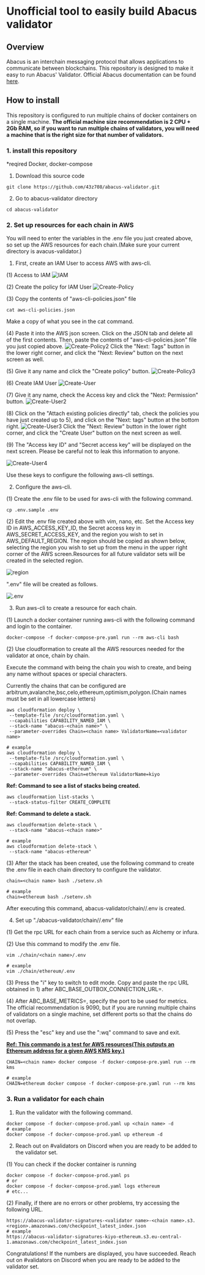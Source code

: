# Unofficial tool to easily build Abacus validator

## Overview

Abacus is an interchain messaging protocol that allows applications to communicate between blockchains.
This repository is designed to make it easy to run Abacus' Validator.
Official Abacus documentation can be found [here](https://docs.useabacus.network/abacus-docs/validators/getting-started).

## How to install

This repository is configured to run multiple chains of docker containers on a single machine.
**The official machine size recommendation is 2 CPU + 2Gb RAM, so if you want to run multiple chains of validators, you will need a machine that is the right size for that number of validators.**

### 1. install this repository

\*reqired Docker, docker-compose

1. Download this source code

```
git clone https://github.com/43z708/abacus-validator.git
```

2. Go to abacus-validator directory

```
cd abacus-validator
```

### 2. Set up resources for each chain in AWS

You will need to enter the variables in the .env file you just created above, so set up the AWS resources for each chain.(Make sure your current directory is avacus-validator.)

1. First, create an IAM User to access AWS with aws-cli.

(1) Access to IAM
![IAM](https://user-images.githubusercontent.com/52235419/188061153-5ba1bd8e-f3e7-4ec2-9f1c-6461f28a73ce.png)

(2) Create the policy for IAM User
![Create-Policy](https://user-images.githubusercontent.com/52235419/188061473-20c96f1f-92f4-4120-a291-a7bcf40eea21.png)

(3) Copy the contents of "aws-cli-policies.json" file

```
cat aws-cli-policies.json
```

Make a copy of what you see in the cat command.

(4) Paste it into the AWS json screen.
Click on the JSON tab and delete all of the first contents. Then, paste the contents of "aws-cli-policies.json" file you just copied above.
![Create-Policy2](https://user-images.githubusercontent.com/52235419/188062282-8a24df98-9fb9-4723-9383-9d91fb36c4cf.png)
Click the "Next: Tags" button in the lower right corner, and click the "Next: Review" button on the next screen as well.

(5) Give it any name and click the "Create policy" button.
![Create-Policy3](https://user-images.githubusercontent.com/52235419/188062939-57b3be8d-ce95-411a-b423-62643808e460.png)

(6) Create IAM User
![Create-User](https://user-images.githubusercontent.com/52235419/188063321-9a286dad-e9c6-41ac-96e3-c09c1d23f154.png)

(7) Give it any name, check the Access key and click the "Next: Permission" button.
![Create-User2](https://user-images.githubusercontent.com/52235419/188063556-2be285d9-863b-4878-850d-2d0163327c6d.png)

(8) Click on the "Attach existing policies directly" tab, check the policies you have just created up to 5), and click on the "Next: tags" button at the bottom right.
![Create-User3](https://user-images.githubusercontent.com/52235419/188063913-e317d451-769b-4d7f-8a75-c674a1bd147f.png)
Click the "Next: Review" button in the lower right corner, and click the "Create User" button on the next screen as well.

(9) The "Access key ID" and "Secret access key" will be displayed on the next screen. Please be careful not to leak this information to anyone.

![Create-User4](https://user-images.githubusercontent.com/52235419/188064400-0f919f85-90d0-400e-bf80-5a3dca0965e7.png)

Use these keys to configure the following aws-cli settings.

2. Configure the aws-cli.

(1) Create the .env file to be used for aws-cli with the following command.

```
cp .env.sample .env
```

(2) Edit the .env file created above with vim, nano, etc.
Set the Access key ID in AWS_ACCESS_KEY_ID, the Secret access key in AWS_SECRET_ACCESS_KEY, and the region you wish to set in AWS_DEFAULT_REGION.
The region should be copied as shown below, selecting the region you wish to set up from the menu in the upper right corner of the AWS screen.Resources for all future validator sets will be created in the selected region.

![region](https://user-images.githubusercontent.com/52235419/188065804-2d9a5bd3-8f43-41aa-9160-8b8c259408a1.png)

".env" file will be created as follows.

![.env](https://user-images.githubusercontent.com/52235419/188066439-28873fcf-39e1-4ea6-9a3b-05771956a19a.png)

3. Run aws-cli to create a resource for each chain.

(1) Launch a docker container running aws-cli with the following command and login to the container.

```
docker-compose -f docker-compose-pre.yaml run --rm aws-cli bash
```

(2) Use cloudformation to create all the AWS resources needed for the validator at once, chain by chain.

Execute the command with <chain name> being the chain you wish to create, and <validator name> being any name without spaces or special characters.

Currently the chains that can be configured are arbitrum,avalanche,bsc,celo,ethereum,optimism,polygon.(Chain names must be set in all lowercase letters)

```
aws cloudformation deploy \
 --template-file /src/cloudformation.yaml \
 --capabilities CAPABILITY_NAMED_IAM \
 --stack-name "abacus-<chain name>" \
 --parameter-overrides Chain=<chain name> ValidatorName=<validator name>

# example
aws cloudformation deploy \
 --template-file /src/cloudformation.yaml \
 --capabilities CAPABILITY_NAMED_IAM \
 --stack-name "abacus-ethereum" \
 --parameter-overrides Chain=ethereum ValidatorName=kiyo
```

**Ref: Command to see a list of stacks being created.**

```
aws cloudformation list-stacks \
 --stack-status-filter CREATE_COMPLETE
```

**Ref: Command to delete a stack.**

```
aws cloudformation delete-stack \
 --stack-name "abacus-<chain name>"

# example
aws cloudformation delete-stack \
 --stack-name "abacus-ethereum"
```

(3) After the stack has been created, use the following command to create the .env file in each chain directory to configure the validator.

```
chain=<chain name> bash ./setenv.sh

# example
chain=ethereum bash ./setenv.sh
```

After executing this command, abacus-validator/chain/<chain name>/.env is created.

4. Set up "./abacus-validator/chain/<chain name>/.env" file

(1) Get the rpc URL for each chain from a service such as Alchemy or infura.

(2) Use this command to modify the .env file.

```
vim ./chain/<chain name>/.env

# example
vim ./chain/ethereum/.env
```

(3) Press the "i" key to switch to edit mode.
Copy and paste the rpc URL obtained in 1) after ABC_BASE_OUTBOX_CONNECTION_URL=.

(4) After ABC_BASE_METRICS=, specify the port to be used for metrics. The official recommendation is 9090, but if you are running multiple chains of validators on a single machine, set different ports so that the chains do not overlap.

(5) Press the "esc" key and use the ":wq" command to save and exit.

[**Ref: This commando is a test for AWS resources(This outputs an Ethereum address for a given AWS KMS key.)**](https://github.com/tkporter/get-aws-kms-address)

```
CHAIN=<chain name> docker compose -f docker-compose-pre.yaml run --rm kms

# example
CHAIN=ethereum docker compose -f docker-compose-pre.yaml run --rm kms
```

### 3. Run a validator for each chain

1. Run the validator with the following command.

```
docker compose -f docker-compose-prod.yaml up <chain name> -d
# example
docker compose -f docker-compose-prod.yaml up ethereum -d
```

2. Reach out on #validators on Discord when you are ready to be added to the validator set.

(1) You can check if the docker container is running

```
docker compose -f docker-compose-prod.yaml ps
# or
docker compose -f docker-compose-prod.yaml logs ethereum
# etc...
```

(2) Finally, if there are no errors or other problems, try accessing the following URL.

```
https://abacus-validator-signatures-<validator name>-<chain name>.s3.<region>.amazonaws.com/checkpoint_latest_index.json
# example
https://abacus-validator-signatures-kiyo-ethereum.s3.eu-central-1.amazonaws.com/checkpoint_latest_index.json
```

Congratulations! If the numbers are displayed, you have succeeded.
Reach out on #validators on Discord when you are ready to be added to the validator set.
